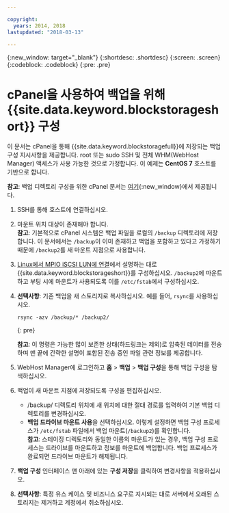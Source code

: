 ```yaml
---

copyright:
  years: 2014, 2018
lastupdated: "2018-03-13"

---
```

{:new_window: target="_blank"}
{:shortdesc: .shortdesc}
{:screen: .screen}
{:codeblock: .codeblock}
{:pre: .pre}
 
# cPanel을 사용하여 백업을 위해 {{site.data.keyword.blockstorageshort}} 구성

이 문서는 cPanel을 통해 {{site.data.keyword.blockstoragefull}}에 저장되는 백업 구성 지시사항을 제공합니다. root 또는 sudo SSH 및 전체 WHM(WebHost Manager) 액세스가 사용 가능한 것으로 가정합니다. 이 예제는 **CentOS 7** 호스트를 기반으로 합니다. 

**참고**: 백업 디렉토리 구성을 위한 cPanel 문서는 [여기](https://docs.cpanel.net/display/68Docs/Backup+Configuration#BackupConfiguration-ConfigureBackupDirectory){:new_window}에서 제공됩니다. 

1. SSH를 통해 호스트에 연결하십시오. 

2. 마운트 위치 대상이 존재해야 합니다. <br />
   **참고**: 기본적으로 cPanel 시스템은 백업 파일을 로컬의 `/backup` 디렉토리에 저장합니다. 이 문서에서는 `/backup`이 이미 존재하고 백업을 포함하고 있다고 가정하기 때문에 `/backup2`를 새 마운트 지점으로 사용합니다. 
   
3. [Linux에서 MPIO iSCSI LUN에 연결](accessing_block_storage_linux.html)에서 설명하는 대로 {{site.data.keyword.blockstorageshort}}를 구성하십시오. `/backup2`에 마운트하고 부팅 시에 마운트가 사용되도록 이를 `/etc/fstab`에서 구성하십시오. 

4. **선택사항**: 기존 백업을 새 스토리지로 복사하십시오. 예를 들어, `rsync`를 사용하십시오. 
   ```
   rsync -azv /backup/* /backup2/
   ```
   {: pre}
    
    **참고**: 이 명령은 가능한 많이 보존한 상태(하드링크는 제외)로 압축된 데이터를 전송하며 맨 끝에 간략한 설명이 포함된 전송 중인 파일 관련 정보를 제공합니다. 
    
5.  WebHost Manager에 로그인하고 **홈** > **백업** > **백업 구성**을 통해 백업 구성을 탐색하십시오. 

6.  백업이 새 마운트 지점에 저장되도록 구성을 편집하십시오.  
    - /backup/ 디렉토리 위치에 새 위치에 대한 절대 경로를 입력하여 기본 백업 디렉토리를 변경하십시오.  
    - **백업 드라이브 마운트 사용**을 선택하십시오. 이렇게 설정하면 백업 구성 프로세스가 `/etc/fstab` 파일에서 백업 마운트(`/backup2`)를 확인합니다. <br /> **참고**: 스테이징 디렉토리와 동일한 이름의 마운트가 있는 경우, 백업 구성 프로세스는 드라이브를 마운트하고 정보를 마운트에 백업합니다. 백업 프로세스가 완료되면 드라이브 마운트가 해제됩니다.  

7. **백업 구성** 인터페이스 맨 아래에 있는 **구성 저장**을 클릭하여 변경사항을 적용하십시오. 

8. **선택사항**: 특정 유스 케이스 및 비즈니스 요구로 지시되는 대로 서버에서 오래된 스토리지는 제거하고 계정에서 취소하십시오. 


